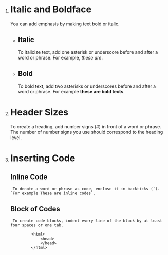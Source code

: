 1. # Italic and Boldface
    You can add emphasis by making text bold or italic.
    * ## Italic 
        To italicize text, add one asterisk or underscore before and after a word or phrase. For example, _these are_.

    * ## Bold 
        To bold text, add two asterisks or underscores before and after a word or phrase. For example **these are bold texts**. 

2. # Header Sizes 
    To create a heading, add number signs (#) in front of a word or phrase. The number of number signs you use should correspond to the heading level.

3. # Inserting Code
    ## Inline Code
        To denote a word or phrase as code, enclose it in backticks (`). `For example These are inline codes`.

    ## Block of Codes
        To create code blocks, indent every line of the block by at least four spaces or one tab.

                <html>
                    <head>
                    </head>
                </html>

